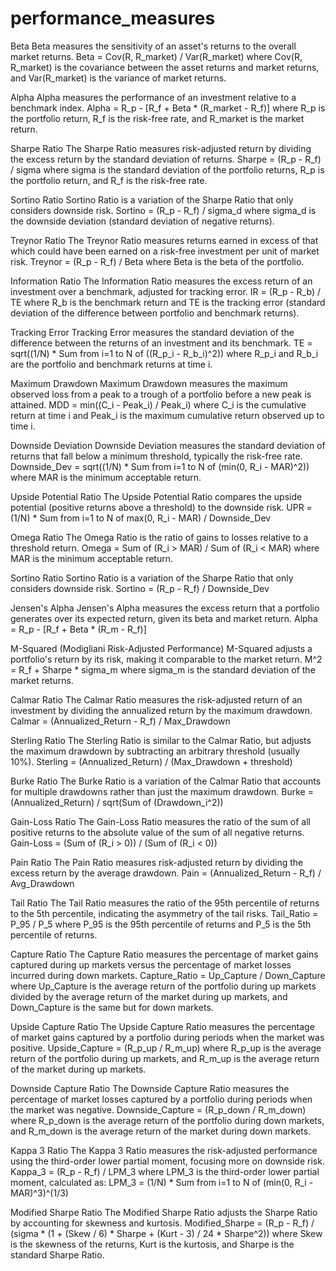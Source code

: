 # performance_measures


Beta
Beta measures the sensitivity of an asset's returns to the overall market returns.
Beta = Cov(R, R_market) / Var(R_market)
where Cov(R, R_market) is the covariance between the asset returns and market returns, and Var(R_market) is the variance of market returns.

Alpha
Alpha measures the performance of an investment relative to a benchmark index.
Alpha = R_p - [R_f + Beta * (R_market - R_f)]
where R_p is the portfolio return, R_f is the risk-free rate, and R_market is the market return.

Sharpe Ratio
The Sharpe Ratio measures risk-adjusted return by dividing the excess return by the standard deviation of returns.
Sharpe = (R_p - R_f) / sigma
where sigma is the standard deviation of the portfolio returns, R_p is the portfolio return, and R_f is the risk-free rate.

Sortino Ratio
Sortino Ratio is a variation of the Sharpe Ratio that only considers downside risk.
Sortino = (R_p - R_f) / sigma_d
where sigma_d is the downside deviation (standard deviation of negative returns).

Treynor Ratio
The Treynor Ratio measures returns earned in excess of that which could have been earned on a risk-free investment per unit of market risk.
Treynor = (R_p - R_f) / Beta
where Beta is the beta of the portfolio.

Information Ratio
The Information Ratio measures the excess return of an investment over a benchmark, adjusted for tracking error.
IR = (R_p - R_b) / TE
where R_b is the benchmark return and TE is the tracking error (standard deviation of the difference between portfolio and benchmark returns).

Tracking Error
Tracking Error measures the standard deviation of the difference between the returns of an investment and its benchmark.
TE = sqrt((1/N) * Sum from i=1 to N of ((R_p_i - R_b_i)^2))
where R_p_i and R_b_i are the portfolio and benchmark returns at time i.

Maximum Drawdown
Maximum Drawdown measures the maximum observed loss from a peak to a trough of a portfolio before a new peak is attained.
MDD = min((C_i - Peak_i) / Peak_i)
where C_i is the cumulative return at time i and Peak_i is the maximum cumulative return observed up to time i.

Downside Deviation
Downside Deviation measures the standard deviation of returns that fall below a minimum threshold, typically the risk-free rate.
Downside_Dev = sqrt((1/N) * Sum from i=1 to N of (min(0, R_i - MAR)^2))
where MAR is the minimum acceptable return.

Upside Potential Ratio
The Upside Potential Ratio compares the upside potential (positive returns above a threshold) to the downside risk.
UPR = (1/N) * Sum from i=1 to N of max(0, R_i - MAR) / Downside_Dev

Omega Ratio
The Omega Ratio is the ratio of gains to losses relative to a threshold return.
Omega = Sum of (R_i > MAR) / Sum of (R_i < MAR)
where MAR is the minimum acceptable return.

Sortino Ratio
Sortino Ratio is a variation of the Sharpe Ratio that only considers downside risk.
Sortino = (R_p - R_f) / Downside_Dev

Jensen's Alpha
Jensen's Alpha measures the excess return that a portfolio generates over its expected return, given its beta and market return.
Alpha = R_p - [R_f + Beta * (R_m - R_f)]

M-Squared (Modigliani Risk-Adjusted Performance)
M-Squared adjusts a portfolio's return by its risk, making it comparable to the market return.
M^2 = R_f + Sharpe * sigma_m
where sigma_m is the standard deviation of the market returns.

Calmar Ratio
The Calmar Ratio measures the risk-adjusted return of an investment by dividing the annualized return by the maximum drawdown.
Calmar = (Annualized_Return - R_f) / Max_Drawdown

Sterling Ratio
The Sterling Ratio is similar to the Calmar Ratio, but adjusts the maximum drawdown by subtracting an arbitrary threshold (usually 10%).
Sterling = (Annualized_Return) / (Max_Drawdown + threshold)

Burke Ratio
The Burke Ratio is a variation of the Calmar Ratio that accounts for multiple drawdowns rather than just the maximum drawdown.
Burke = (Annualized_Return) / sqrt(Sum of (Drawdown_i^2))

Gain-Loss Ratio
The Gain-Loss Ratio measures the ratio of the sum of all positive returns to the absolute value of the sum of all negative returns.
Gain-Loss = (Sum of (R_i > 0)) / (Sum of (R_i < 0))

Pain Ratio
The Pain Ratio measures risk-adjusted return by dividing the excess return by the average drawdown.
Pain = (Annualized_Return - R_f) / Avg_Drawdown

Tail Ratio
The Tail Ratio measures the ratio of the 95th percentile of returns to the 5th percentile, indicating the asymmetry of the tail risks.
Tail_Ratio = P_95 / P_5
where P_95 is the 95th percentile of returns and P_5 is the 5th percentile of returns.

Capture Ratio
The Capture Ratio measures the percentage of market gains captured during up markets versus the percentage of market losses incurred during down markets.
Capture_Ratio = Up_Capture / Down_Capture
where Up_Capture is the average return of the portfolio during up markets divided by the average return of the market during up markets, and Down_Capture is the same but for down markets.

Upside Capture Ratio
The Upside Capture Ratio measures the percentage of market gains captured by a portfolio during periods when the market was positive.
Upside_Capture = (R_p_up / R_m_up)
where R_p_up is the average return of the portfolio during up markets, and R_m_up is the average return of the market during up markets.

Downside Capture Ratio
The Downside Capture Ratio measures the percentage of market losses captured by a portfolio during periods when the market was negative.
Downside_Capture = (R_p_down / R_m_down)
where R_p_down is the average return of the portfolio during down markets, and R_m_down is the average return of the market during down markets.

Kappa 3 Ratio
The Kappa 3 Ratio measures the risk-adjusted performance using the third-order lower partial moment, focusing more on downside risk.
Kappa_3 = (R_p - R_f) / LPM_3
where LPM_3 is the third-order lower partial moment, calculated as:
LPM_3 = (1/N) * Sum from i=1 to N of (min(0, R_i - MAR)^3)^(1/3)

Modified Sharpe Ratio
The Modified Sharpe Ratio adjusts the Sharpe Ratio by accounting for skewness and kurtosis.
Modified_Sharpe = (R_p - R_f) / (sigma * (1 + (Skew / 6) * Sharpe + (Kurt - 3) / 24 * Sharpe^2))
where Skew is the skewness of the returns, Kurt is the kurtosis, and Sharpe is the standard Sharpe Ratio.
